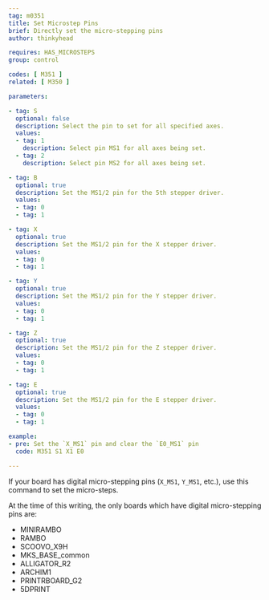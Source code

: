```yaml
---
tag: m0351
title: Set Microstep Pins
brief: Directly set the micro-stepping pins
author: thinkyhead

requires: HAS_MICROSTEPS
group: control

codes: [ M351 ]
related: [ M350 ]

parameters:

- tag: S
  optional: false
  description: Select the pin to set for all specified axes.
  values:
  - tag: 1
    description: Select pin MS1 for all axes being set.
  - tag: 2
    description: Select pin MS2 for all axes being set.

- tag: B
  optional: true
  description: Set the MS1/2 pin for the 5th stepper driver.
  values:
  - tag: 0
  - tag: 1

- tag: X
  optional: true
  description: Set the MS1/2 pin for the X stepper driver.
  values:
  - tag: 0
  - tag: 1

- tag: Y
  optional: true
  description: Set the MS1/2 pin for the Y stepper driver.
  values:
  - tag: 0
  - tag: 1

- tag: Z
  optional: true
  description: Set the MS1/2 pin for the Z stepper driver.
  values:
  - tag: 0
  - tag: 1

- tag: E
  optional: true
  description: Set the MS1/2 pin for the E stepper driver.
  values:
  - tag: 0
  - tag: 1

example:
- pre: Set the `X_MS1` pin and clear the `E0_MS1` pin
  code: M351 S1 X1 E0

---
```


If your board has digital micro-stepping pins (`X_MS1`, `Y_MS1`, etc.), use this command to set the micro-steps.

At the time of this writing, the only boards which have digital micro-stepping pins are:

- MINIRAMBO
- RAMBO
- SCOOVO_X9H
- MKS_BASE_common
- ALLIGATOR_R2
- ARCHIM1
- PRINTRBOARD_G2
- 5DPRINT
